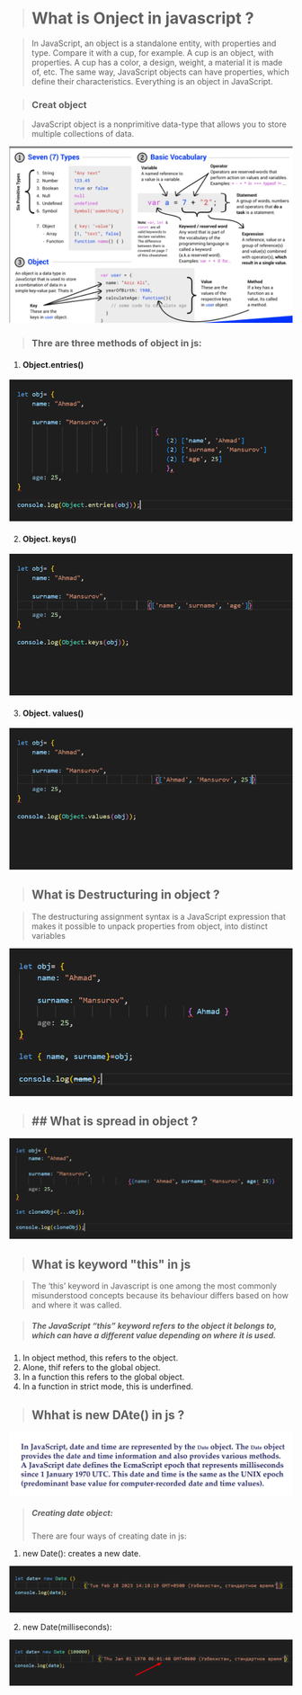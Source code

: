 ># What is Onject in javascript ?

 >In JavaScript, an object is a standalone entity, with properties and type. Compare it with a cup, for example. A cup is an object, with properties. A cup has a color, a design, weight, a material it is made of, etc. The same way, JavaScript objects can have properties, which define their characteristics.
Everything is an object in JavaScript.

> ### Creat object 

 >JavaScript object is a nonprimitive data-type that allows you to 
store multiple collections of data.

![](/images/Screenshot_7.png)


> ### Thre are three methods of object in js:

1. #### Object.entries()

![](/images/Screenshot_8.png)


2. #### Object. keys()

![](/images/Screenshot_9.png)


3. #### Object. values() 

![](/images/Screenshot_10.png)

> ## What is Destructuring in object ?
  
  >The destructuring assignment syntax is a JavaScript expression that makes it 
possible to unpack properties from object, into distinct variables

 ![](/images/Screenshot_12.png)

> ## ## What is spread in object ?

![](/images/Screenshot_11.png)

> ## What is keyword "this" in js

 >The ‘this’ keyword in Javascript is one among the most commonly misunderstood concepts because its behaviour differs based on how and where it was called.

  > ##### The JavaScript “this” keyword refers to the object it belongs to, which can have a different value depending on where it is used.

   1. In object method, this refers to the object.
   2. Alone, thif refers to the global object.
   3. In a function this refers to the global object.
   4. In a function in strict mode, this is underfined.

> ## Whhat is new DAte() in js ?

 ![](/images/Screenshot_13.png) 

> ##### Creating date object:
 >There are four ways of creating date in js:

  1. new Date(): creates a new date. 

   ![](/images/Screenshot_14.png) 

  2. new Date(milliseconds): 

   ![](/images/Screenshot_15.png)